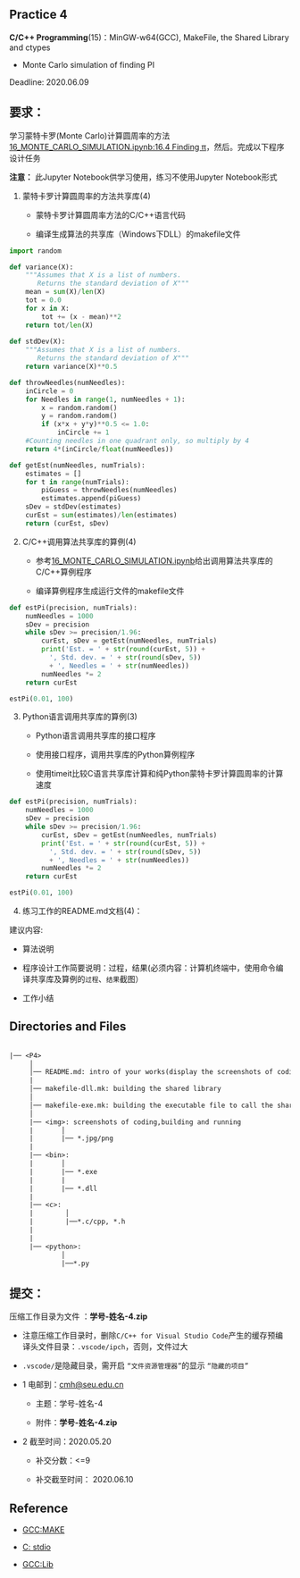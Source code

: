 
## Practice 4

**C/C++ Programming**(15)：MinGW-w64(GCC), MakeFile, the Shared Library and ctypes

*  Monte Carlo simulation of finding PI

Deadline: 2020.06.09

## 要求：

学习蒙特卡罗(Monte Carlo)计算圆周率的方法[16_MONTE_CARLO_SIMULATION.ipynb:16.4 Finding π](./16_MONTE_CARLO_SIMULATION.ipynb)，然后。完成以下程序设计任务

**注意：** 此Jupyter Notebook供学习使用，练习不使用Jupyter Notebook形式

1.  蒙特卡罗计算圆周率的方法共享库(4)

    * 蒙特卡罗计算圆周率方法的C/C++语言代码

    * 编译生成算法的共享库（Windows下DLL）的makefile文件

```python  
import random

def variance(X):
    """Assumes that X is a list of numbers.
       Returns the standard deviation of X"""
    mean = sum(X)/len(X)
    tot = 0.0
    for x in X:
        tot += (x - mean)**2
    return tot/len(X)
    
def stdDev(X):
    """Assumes that X is a list of numbers.
       Returns the standard deviation of X"""
    return variance(X)**0.5

def throwNeedles(numNeedles):
    inCircle = 0
    for Needles in range(1, numNeedles + 1):
        x = random.random()
        y = random.random()
        if (x*x + y*y)**0.5 <= 1.0:
            inCircle += 1
    #Counting needles in one quadrant only, so multiply by 4
    return 4*(inCircle/float(numNeedles))

def getEst(numNeedles, numTrials):
    estimates = []
    for t in range(numTrials):
        piGuess = throwNeedles(numNeedles)
        estimates.append(piGuess)
    sDev = stdDev(estimates)
    curEst = sum(estimates)/len(estimates)
    return (curEst, sDev)
```

2. C/C++调用算法共享库的算例(4)

    * 参考[16_MONTE_CARLO_SIMULATION.ipynb](./16_MONTE_CARLO_SIMULATION.ipynb)给出调用算法共享库的C/C++算例程序
    
    * 编译算例程序生成运行文件的makefile文件

```python
def estPi(precision, numTrials):
    numNeedles = 1000
    sDev = precision
    while sDev >= precision/1.96:
        curEst, sDev = getEst(numNeedles, numTrials)
        print('Est. = ' + str(round(curEst, 5)) +
          ', Std. dev. = ' + str(round(sDev, 5))
          + ', Needles = ' + str(numNeedles))
        numNeedles *= 2
    return curEst  

estPi(0.01, 100)
```

3. Python语言调用共享库的算例(3)
                  
   * Python语言调用共享库的接口程序
   
   * 使用接口程序，调用共享库的Python算例程序
   
   * 使用timeit比较C语言共享库计算和纯Python蒙特卡罗计算圆周率的计算速度

```python
def estPi(precision, numTrials):
    numNeedles = 1000
    sDev = precision
    while sDev >= precision/1.96:
        curEst, sDev = getEst(numNeedles, numTrials)
        print('Est. = ' + str(round(curEst, 5)) +
          ', Std. dev. = ' + str(round(sDev, 5))
          + ', Needles = ' + str(numNeedles))
        numNeedles *= 2
    return curEst  

estPi(0.01, 100)
```
4. 练习工作的README.md文档(4)：

建议内容:
                      
   * 算法说明 
   
   * 程序设计工作简要说明：过程，结果(必须内容：计算机终端中，使用命令编译共享库及算例的`过程`、`结果`截图）

   * 工作小结

## Directories and Files

```txt
 
|── <P4>
     │ 
     │── README.md: intro of your works(display the screenshots of coding,making and running)
     | 
     │── makefile-dll.mk: building the shared library 
     │               
     │── makefile-exe.mk: building the executable file to call the shared library  
     │
     |── <img>: screenshots of coding,building and running
     |       │
     |       |── *.jpg/png 
     |
     |── <bin>:
     |       │
     |       |── *.exe
     |       |     
     |       |── *.dll
     |
     |── <c>: 
     |        │
     |        |──*.c/cpp, *.h     
     |
     |
     |── <python>: 
             │
             |──*.py                       
```  

## 提交：

压缩工作目录为文件 ：**学号-姓名-4.zip**

   * 注意压缩工作目录时，删除`C/C++ for Visual Studio Code`产生的缓存预编译头文件目录：`.vscode/ipch`，否则，文件过大
     
   * `.vscode/`是隐藏目录，需开启 `“文件资源管理器”`的显示 `“隐藏的项目”`

* 1 电邮到：cmh@seu.edu.cn 
    
  * 主题：学号-姓名-4
    
  * 附件：**学号-姓名-4.zip**

* 2 截至时间：2020.05.20

   * 补交分数：<=9 
   
   * 补交截至时间： 2020.06.10

## Reference

* [GCC:MAKE](http://nbviewer.ipython.org/github/PySEE/home/tree/S2020/notebook/Unit8-1-GCC_MAKE.ipynb)

* [C: stdio](http://nbviewer.ipython.org/github/PySEE/home/tree/S2020/notebook/Unit8-2-C_stdio.ipynb)

* [GCC:Lib](http://nbviewer.ipython.org/github/PySEE/home/tree/S2020/notebook/Unit9-1-GCC_Lib.ipynb)


